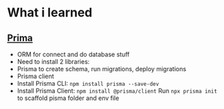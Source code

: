# What i learned
## [Prima](https://www.prisma.io)
- ORM for connect and do database stuff
- Need to install 2 libraries:
 - Prisma to create schema, run migrations, deploy migrations
 - Prisma client 
- Install Prisma CLI: `npm install prisma --save-dev`
- Install Prisma Client: `npm install @prisma/client`
Run `npx prisma init` to scaffold pisma folder and env file